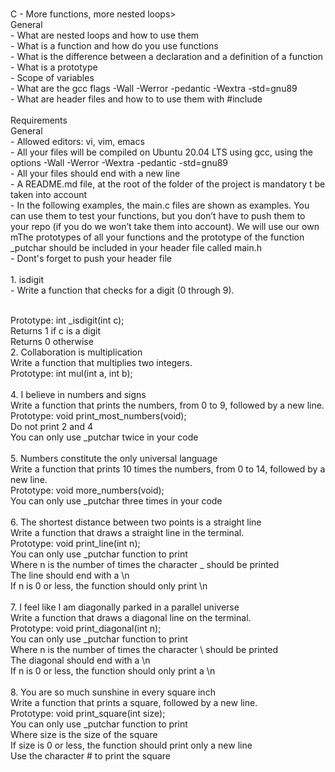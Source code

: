 <br> C - More functions, more nested loops> <br> General <br>- What are nested loops and how to use them <br>- What is a function and how do you use functions <br>- What is the difference between a declaration and a definition of a function <br>- What is a prototype  <br>- Scope of variables <br>- What are the gcc flags -Wall -Werror -pedantic -Wextra -std=gnu89
 <br>- What are header files and how to to use them with #include <br> <br> Requirements <br> General <br>- Allowed editors: vi, vim, emacs <br>- All your files will be compiled on Ubuntu 20.04 LTS using gcc, using the options -Wall -Werror -Wextra -pedantic -std=gnu89 <br>- All your files should end with a new line <br>- A README.md file, at the root of the folder of the project is mandatory                                  t be taken into account <br>- In the following examples, the main.c files are shown as examples. You can use them to test your functions, but you don’t have to push them to your repo (if you do we won’t take them into account). We will use our own mThe prototypes of all your functions and the prototype of the function _putchar should be included in your header file called main.h <br>- Dont's forget to push your header file <br> 
<br> 1. isdigit <br> - Write a function that checks for a digit (0 through 9).

<br> Prototype: int _isdigit(int c);
<br> Returns 1 if c is a digit
<br> Returns 0 otherwise <br>
2. Collaboration is multiplication <br> Write a function that multiplies two integers. <br> Prototype: int mul(int a, int b); <br>
<br> 4. I believe in numbers and signs <br> Write a function that prints the numbers, from 0 to 9, followed by a new line. <br> Prototype: void print_most_numbers(void); <br> Do not print 2 and 4 <br> You can only use _putchar twice in your code <br>
<br> 5. Numbers constitute the only universal language <br> Write a function that prints 10 times the numbers, from 0 to 14, followed by a new line. <br> Prototype: void more_numbers(void); <br> You can only use _putchar three times in your code <br> 
<br> 6. The shortest distance between two points is a straight line <br> Write a function that draws a straight line in the terminal. <br> Prototype: void print_line(int n); <br> You can only use _putchar function to print <br> Where n is the number of times the character _ should be printed <br> The line should end with a \n <br> If n is 0 or less, the function should only print \n <br>
 <br> 7. I feel like I am diagonally parked in a parallel universe <br> Write a function that draws a diagonal line on the terminal. <br> Prototype: void print_diagonal(int n); <br> You can only use _putchar function to print <br> Where n is the number of times the character \ should be printed <br> The diagonal should end with a \n <br> If n is 0 or less, the function should only print a \n <br> 
 <br> 8. You are so much sunshine in every square inch <br> Write a function that prints a square, followed by a new line. <br> Prototype: void print_square(int size); <br> You can only use _putchar function to print <br> Where size is the size of the square <br> If size is 0 or less, the function should print only a new line <br> Use the character # to print the square <br> 
